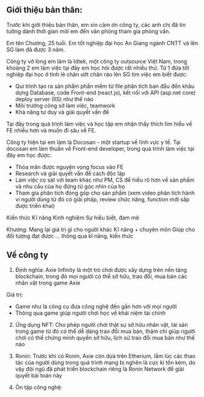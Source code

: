 ## Giới thiệu bản thân:
Trước khi giới thiệu bản thân, em xin cảm ơn công ty, các anh chị đã tin tưởng dành thời gian mời em đến văn phòng tham gia phỏng vấn.

Em tên Chương, 25 tuổi.
Em tốt nghiệp đại học An Giang ngành CNTT và lên SG làm đã được 3 năm.

Công ty vở lòng em làm là Idtek, một công ty outsource Việt Nam, trong khoảng 2 em làm việc tại đây em học hỏi được rất nhiều thứ.
Từ 1 đứa tốt nghiệp đại học ở tỉnh lẻ chân ướt chân ráo lên SG tìm việc em biết được:
 - Qui trình tạo ra sản phẩm phần mềm từ file phân tích ban đầu đến khâu dựng Database, code Front-end (react.js), kết nối với API (asp.net core) deploy server (IIS) như thế nào
 - Môi trường công sở làm việc, teamwork
 - Khả năng tư duy và giải quyết vấn đề

Tại đây trong quá trình làm việc và học tập em nhận thấy thích tìm hiểu về FE nhiều hơn và muốn đi sâu về FE.

Công ty hiện tại em làm là Docosan - một startup về lĩnh vực y tế.
Tại docosan em làm thuần về Front-end developer, trong quá trình làm việc tại đây em học được:
 - Thỏa mãn được nguyện vọng focus vào FE  
 - Research và giải quyết vấn đề cách độc lập
 - Làm việc cọ sát với team khác như PM, CS để hiểu rõ hơn về sản phẩm và nhu cấu của họ đứng từ góc nhìn của họ
 - Tham gia phân tích đóng góp cho sản phẩm (xem video phân tích hành vi người dùng từ đó có giải pháp, review chức năng, function mới sắp được triển khai)


Kiến thức
Kĩ năng
Kinh nghiệm
Sự hiểu biết, đam mê



Khương:
Mang lại giá trị gì cho người khác 
Kĩ năng + chuyên môn
Giúp cho đối tượng đạt được ... thông qua kĩ năng, kiến thức





## Về công ty

1. Định nghĩa:
Axie Infinity là một trò chơi được xây dựng trên nền tảng blockchain, trong đó mọi người có thể sỡ hữu, trao đổi, mua bán các nhân vật trong game Axie 

Giá trị: 
- Game như là công cụ đưa công nghệ đến gần hơn với mọi người
- Thông qua game giúp người chơi học về khái niệm tài chính

2. Ứng dụng NFT:
Cho phép người chơi thật sự sỡ hữu nhân vật, tài sản trong game từ đó có thể dễ dàng trao đổi mua bán, thậm chí giúp người chơi có thể chứng minh quyền sỡ hữu, lịch sử trao đổi mua bán như thế nào

3. Ronin:
Trước khi có Ronin, Axie  còn dựa trên Etherium, lắm lúc các thao tác của người dùng trong quá trình mạng bị nghẽn là cực kì tốn kém, do vậy đội ngũ đã phát triển blockchain riêng là Ronin Network để giải quyết bài toán này 





4. Ôn tập công nghệ:
